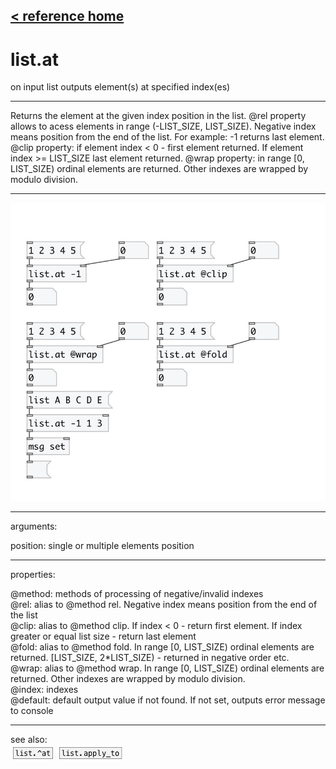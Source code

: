 [< reference home](index.html)
---

# list.at


on input list outputs element(s) at specified index(es)

---

Returns the element at the given index position in the list.
@rel property allows to acess elements in range (-LIST_SIZE, LIST_SIZE). Negative
            index means position from the end of the list. For example: -1 returns last
            element.
@clip property: if element index &lt; 0 - first element returned. If element index
            &gt;= LIST_SIZE last element returned.
@wrap property: in range [0, LIST_SIZE) ordinal elements are returned. Other
            indexes are wrapped by modulo division.
<br>


---


![example](examples/list.at-example.jpg)

---
arguments:

position: single or multiple elements position<br>

---
properties:

@method: methods
            of processing of negative/invalid indexes<br>
@rel: alias to @method rel. Negative index means position
            from the end of the list<br>
@clip: alias to @method clip. If index &lt; 0 - return
            first element. If index greater or equal list size - return last element<br>
@fold: alias to @method fold. In range [0, LIST_SIZE)
            ordinal elements are returned. [LIST_SIZE, 2*LIST_SIZE) - returned in negative order
            etc.<br>
@wrap: alias to @method wrap. In range [0, LIST_SIZE)
            ordinal elements are returned. Other indexes are wrapped by modulo division.<br>
@index: indexes<br>
@default: default output value if not found. If not set,
            outputs error message to console<br>

---
see also:<br>
[![list.^at](img/object_list.^at.png)](list.^at.html)
[![list.apply_to](img/object_list.apply_to.png)](list.apply_to.html)
